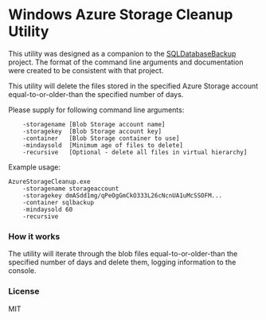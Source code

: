 Windows Azure Storage Cleanup Utility
=======================================

This utility was designed as a companion to the [SQLDatabaseBackup][1] project. The format of the command line arguments and documentation were created to be consistent with that project.

This utility will delete the files stored in the specified Azure Storage account equal-to-or-older-than the specified number of days.

Please supply for following command line arguments:

```
    -storagename [Blob Storage account name]
    -storagekey  [Blob Storage account key]
    -container   [Blob Storage container to use]
    -mindaysold  [Minimum age of files to delete]
    -recursive   [Optional - delete all files in virtual hierarchy]
```

Example usage:

```
AzureStorageCleanup.exe 
    -storagename storageaccount
    -storagekey dmASdd1mg/qPeOgGmCkO333L26cNcnUA1uMcSSOFM...
    -container sqlbackup
    -mindaysold 60
    -recursive
```

### How it works

The utility will iterate through the blob files equal-to-or-older-than the specified number of days and delete them, logging information to the console.

### License

MIT

[1]: https://github.com/richorama/SQLDatabaseBackup

